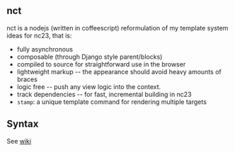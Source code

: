 nct
---

nct is a nodejs (written in coffeescript) reformulation of my template 
system ideas for nc23, that is:

  * fully asynchronous
  * composable (through Django style parent/blocks)
  * compiled to source for straightforward use in the browser
  * lightweight markup -- the appearance should avoid heavy amounts of
    braces
  * logic free -- push any view logic into the context.
  * track dependencies -- for fast, incremental building in nc23
  * `stamp`: a unique template command for rendering multiple targets


Syntax
------

See [wiki](https://github.com/wvl/nct/wiki)
